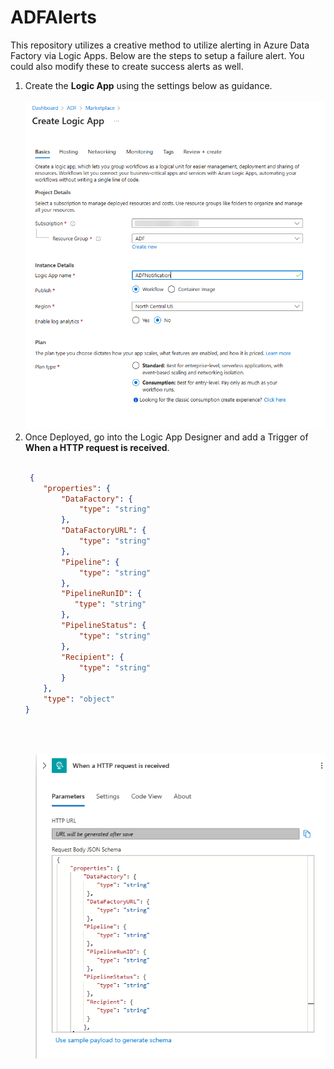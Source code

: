 # ADFAlerts
This repository utilizes a creative method to utilize alerting in Azure Data Factory via Logic Apps.  Below are the steps to setup a failure alert.  You could also modify these to create success alerts as well.

1.	Create the <B>Logic App</B> using the settings below as guidance.  <BR> &nbsp; 
![Create Logic App](/img/1-createlogicapp.png)
2. Once Deployed, go into the Logic App Designer and add a Trigger of <B>When a HTTP request is received</B>.<BR> &nbsp; 
    ```json
     {
        "properties": {
            "DataFactory": {
                "type": "string"
            },
            "DataFactoryURL": {
                "type": "string"
            },
            "Pipeline": {
                "type": "string"
            },
            "PipelineRunID": {
               "type": "string"
        	},
            "PipelineStatus": {
                "type": "string"
            },
            "Recipient": {
                "type": "string"
            }
        },
    	"type": "object"
    }

    ```
<br> &nbsp; 
    <div style="padding-left: 40px">
          ![Logic App Trigger](/img/2-logicapptrigger.png)
    </div>
